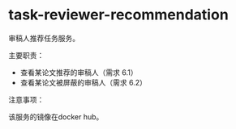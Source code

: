 # task-reviewer-recommendation

审稿人推荐任务服务。

主要职责：

- 查看某论文推荐的审稿人（需求 6.1）
- 查看某论文被屏蔽的审稿人（需求 6.2）

注意事项：

该服务的镜像在docker hub。
